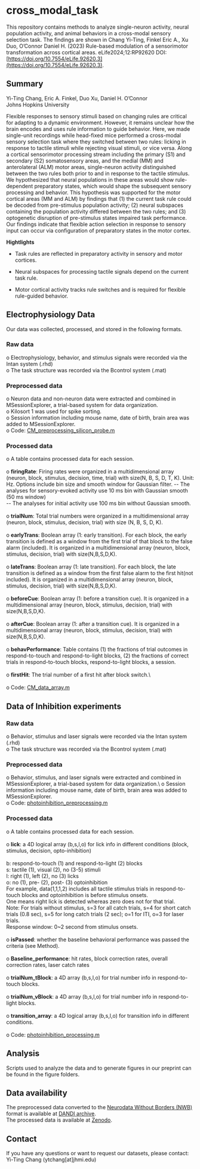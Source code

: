 # cross_modal_task
This repository contains methods to analyze single-neuron activity, neural population activity, and animal behaviors in a cross-modal sensory selection task. The findings are shown in Chang Yi-Ting, Finkel Eric A., Xu Duo, O’Connor Daniel H. (2023) Rule-based modulation of a sensorimotor transformation across cortical areas. eLife2024;12:RP92620 DOI: [https://doi.org/10.7554/eLife.92620.3](https://doi.org/10.7554/eLife.92620.3).

## Summary
Yi-Ting Chang, Eric A. Finkel, Duo Xu, Daniel H. O’Connor\
Johns Hopkins University

Flexible responses to sensory stimuli based on changing rules are critical for adapting to a dynamic environment. However, it remains unclear how the brain encodes and uses rule information to guide behavior. Here, we made single-unit recordings while head-fixed mice performed a cross-modal sensory selection task where they switched between two rules: licking in response to tactile stimuli while rejecting visual stimuli, or vice versa. Along a cortical sensorimotor processing stream including the primary (S1) and secondary (S2) somatosensory areas, and the medial (MM) and anterolateral (ALM) motor areas, single-neuron activity distinguished between the two rules both prior to and in response to the tactile stimulus. We hypothesized that neural populations in these areas would show rule-dependent preparatory states, which would shape the subsequent sensory processing and behavior. This hypothesis was supported for the motor cortical areas (MM and ALM) by findings that (1) the current task rule could be decoded from pre-stimulus population activity; (2) neural subspaces containing the population activity differed between the two rules; and (3) optogenetic disruption of pre-stimulus states impaired task performance. Our findings indicate that flexible action selection in response to sensory input can occur via configuration of preparatory states in the motor cortex. 

**Hightlights**

- Task rules are reflected in preparatory activity in sensory and motor cortices.

- Neural subspaces for processing tactile signals depend on the current task rule.

- Motor cortical activity tracks rule switches and is required for flexible rule-guided behavior.

## Electrophysiology Data 
Our data was collected, processed, and stored in the following formats.     
### Raw data
o	Electrophysiology, behavior, and stimulus signals were recorded via the Intan system (.rhd)\
o	The task structure was recorded via the Bcontrol system (.mat)
### Preprocessed data
o	Neuron data and non-neuron data were extracted and combined in MSessionExplorer, a trial-based system for data organization. \
o	Kilosort 1 was used for spike sorting.\
o	Session information including mouse name, date of birth, brain area was added to MSessionExplorer.\
o	Code: [CM_preprocessing_silicon_probe.m](CM_preprocessing_silicon_probe.m) 
### Processed data
o	A table contains processed data for each session.\
\
o	**firingRate**: Firing rates were organized in a multidimensional array (neuron, block, stimulus, decision, time, trial) with size(N, B, S, D, T, K). Unit: Hz. Options include bin size and smooth window for Gaussian filter.
  -- The analyses for sensory-evoked activity use 10 ms bin with Gaussian smooth (50 ms window)\
  -- The analyses for initial activity use 100 ms bin without Gaussian smooth.\
\
o	**trialNum**: Total trial numbers were organized in a multidimensional array (neuron, block, stimulus, decision, trial) with size (N, B, S, D, K).\
\
o	**earlyTrans**: Boolean array (1: early transition). For each block, the early transition is defined as a window from the first trial of that block to the false alarm (included). It is organized in a multidimensional array (neuron, block, stimulus, decision, trial) with size(N,B,S,D,K).\
\
o	**lateTrans**: Boolean array (1: late transition). For each block, the late transition is defined as a window from the first false alarm to the first hit(not included). It is organized in a multidimensional array (neuron, block, stimulus, decision, trial) with size(N,B,S,D,K).\
\
o	**beforeCue**: Boolean array (1: before a transition cue). It is organized in a multidimensional array (neuron, block, stimulus, decision, trial) with size(N,B,S,D,K).\
\
o	**afterCue**: Boolean array (1: after a transition cue). It is organized in a multidimensional array (neuron, block, stimulus, decision, trial) with size(N,B,S,D,K).\
\
o	**behavPerformance**: Table contains (1) the fractions of trial outcomes in respond-to-touch and respond-to-light blocks, (2) the fractions of correct trials in respond-to-touch blocks, respond-to-light blocks, a session.\
\
o	**firstHit**: The trial number of a first hit after block switch.\  
\
o	Code: [CM_data_array.m](CM_data_array.m)

## Data of Inhibition experiments
### Raw data
o	Behavior, stimulus and laser signals were recorded via the Intan system (.rhd)\
o	The task structure was recorded via the Bcontrol system (.mat)
### Preprocessed data
o	Behavior, stimulus, and laser signals were extracted and combined in MSessionExplorer, a trial-based system for data organization.\ 
o	Session information including mouse name, date of birth, brain area was added to MSessionExplorer.\
o	Code: [photoinhibition_preprocessing.m](photoinhibition_preprocessing.m)
### Processed data
o	A table contains processed data for each session.\
\
o	**lick**: a 4D logical array (b,s,l,o) for lick info in different conditions (block, stimulus, decision, opto-inhibition)\
\
b: respond-to-touch (1) and respond-to-light (2) blocks\
s: tactile (1), visual (2), no (3-5) stimuli\
l: right (1), left (2), no (3) licks\
o: no (1), pre- (2), post- (3) optoinhibition \
For example, data(1,1,1,2) includes all tactile stimulus trials in respond-to-touch blocks and optoinhibition is before stimulus onsets. \
One means right lick is detected whereas zero does not for that trial. \
Note: For trials without stimulus, s=3 for all catch trials, s=4 for short catch trials (0.8 sec), s=5 for long catch trials (2 sec); o=1 for ITI, o=3 for laser trials.  \
Response window: 0~2 second from stimulus onsets.\
\
o	**isPassed**: whether the baseline behavioral performance was passed the criteria (see Method). \
\
o	**Baseline_performance**: hit rates, block correction rates, overall correction rates, laser catch rates\
\
o	**trialNum_tBlock**: a 4D array (b,s,l,o) for trial number info in respond-to-touch blocks.\
\
o	**trialNum_vBlock**: a 4D array (b,s,l,o) for trial number info in respond-to-light blocks.\
\
o	**transition_array**: a 4D logical array (b,s,l,o) for transition info in different conditions.\
\
o	Code: [photoinhibition_processing.m](photoinhibition_processing.m)

## Analysis
Scripts used to analyze the data and to generate figures in our preprint can be found in the figure folders.

## Data availability
The preprocessed data converted to the [Neurodata Without Borders (NWB)](https://www.nwb.org/) format is available at [DANDI archive](https://doi.org/10.48324/dandi.000232/0.240510.2038).\
The processed data is available at [Zenodo](https://zenodo.org/records/11176244). 

## Contact
If you have any questions or want to request our datasets, please contact:\
Yi-Ting Chang (ytchang[at]jhmi.edu)



